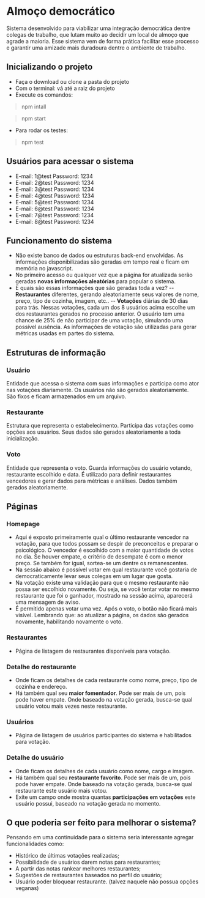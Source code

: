 # Almoço democrático

Sistema desenvolvido para viabilizar uma integração democrática dentre colegas de trabalho, que lutam muito ao decidir um local de almoço que agrade a maioria. Esse sistema vem de forma prática facilitar esse processo e garantir uma amizade mais duradoura dentre o ambiente de trabalho.

## Inicializando o projeto
- Faça o download ou clone a pasta do projeto
- Com o terminal: vá até a raiz do projeto
- Execute os comandos: 
> npm intall

> npm start
- Para rodar os testes: 
> npm test

## Usuários para acessar o sistema

- E-mail: 1@test  Password: 1234
- E-mail: 2@test  Password: 1234
- E-mail: 3@test  Password: 1234
- E-mail: 4@test  Password: 1234
- E-mail: 5@test  Password: 1234
- E-mail: 6@test  Password: 1234
- E-mail: 7@test  Password: 1234
- E-mail: 8@test  Password: 1234

## Funcionamento do sistema

- Não existe banco de dados ou estruturas back-end envolvidas. As informações disponibilizadas são geradas em tempo real e ficam em memória no javascript.
- No primeiro acesso ou qualquer vez que a página for atualizada serão geradas **novas informações aleatórias** para popular o sistema.
- E quais são essas informações que são geradas toda a vez?
-- **Restaurantes** diferentes, gerando aleatoriamente seus valores de nome, preço, tipo de cozinha, imagem, etc..
-- **Votações** diárias de 30 dias para trás. Nessas votações, cada um dos 8 usuários acima escolhe um dos restaurantes gerados no processo anterior. O usuário tem uma chance de 25% de não participar de uma votação, simulando uma possível ausência. As informações de votação são utilizadas para gerar métricas usadas em partes do sistema.


## Estruturas de informação

### Usuário
Entidade que acessa o sistema com suas informações e participa como ator nas votações diariamente. Os usuários não são gerados aleatoriamente. São fixos e ficam armazenados em um arquivo.

### Restaurante
Estrutura que representa o estabelecimento. Participa das votações como opções aos usuários. Seus dados são gerados aleatoriamente a toda inicialização.

### Voto
Entidade que representa o voto. Guarda informações do usuário votando, restaurante escolhido e data.
É utilizado para definir restaurantes vencedores e gerar dados para métricas e análises. Dados também gerados aleatoriamente.

## Páginas

### Homepage
- Aqui é exposto primeiramente qual o último restaurante vencedor na votação, para que todos possam se despir de preconceitos e preparar o psicológico. O vencedor é escolhido com a maior quantidade de votos no dia. Se houver empate, o critério de desempate é com o menor preço. Se também for igual, sortea-se um dentre os remanescentes.
- Na sessão abaixo é possível votar em qual restaurante você gostaria de democraticamente levar seus colegas em um lugar que gosta.
- Na votação existe uma validação para que o mesmo restaurante não possa ser escolhido novamente. Ou seja, se você tentar votar no mesmo restaurante que foi o ganhador, mostrado na sessão acima, aparecerá uma mensagem de aviso.
- É permitido apenas votar uma vez. Após o voto, o botão não ficará mais visível. Lembrando que: ao atualizar a página, os dados são gerados novamente, habilitando novamente o voto.

### Restaurantes
- Página de listagem de restaurantes disponíveis para votação.

### Detalhe do restaurante
- Onde ficam os detalhes de cada restaurante como nome, preço, tipo de cozinha e endereço. 
- Há também qual seu **maior fomentador**. Pode ser mais de um, pois pode haver empate. Onde baseado na votação gerada, busca-se qual usuário votou mais vezes neste restaurante.

### Usuários
- Página de listagem de usuários participantes do sistema e habilitados para votação.

### Detalhe do usuário
- Onde ficam os detalhes de cada usuário como nome, cargo e imagem. 
- Há também qual seu **restaurante favorito**. Pode ser mais de um, pois pode haver empate. Onde baseado na votação gerada, busca-se qual restaurante este usuário mais votou.
- Exite um campo onde mostra quantas **participações em votações** este usuário possui, baseado na votação gerada no momento. 

## O que poderia ser feito para melhorar o sistema?

Pensando em uma continuidade para o sistema seria interessante agregar funcionalidades como:

- Histórico de últimas votações realizadas;
- Possibilidade de usuários darem notas para restaurantes;
- A partir das notas rankear melhores restaurantes;
- Sugestões de restaurantes baseados no perfil do usuário;
- Usuário poder bloquear restaurante. (talvez naquele não possua opções veganas)